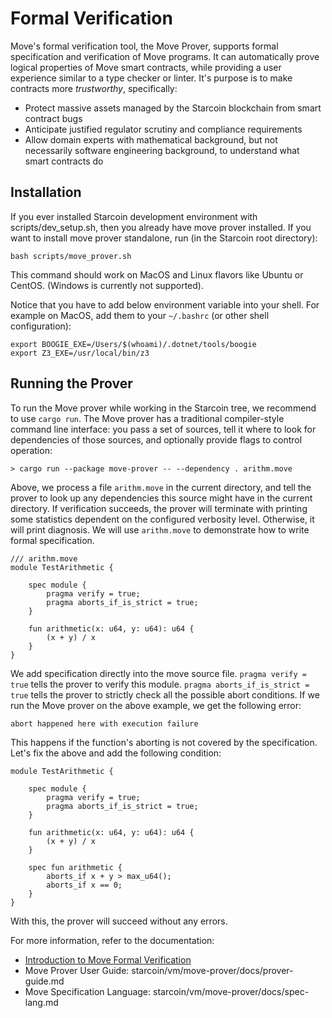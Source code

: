 
# Formal Verification 

Move's formal verification tool, the Move Prover, supports formal specification and verification of Move programs. It can automatically prove
logical properties of Move smart contracts, while providing a user experience similar to a type checker or linter.
It's purpose is to make contracts more *trustworthy*, specifically:

- Protect massive assets managed by the Starcoin blockchain from smart contract bugs
- Anticipate justified regulator scrutiny and compliance requirements
- Allow domain experts with mathematical background, but not necessarily software engineering background, to
  understand what smart contracts do
  
  
## Installation

If you ever installed Starcoin development environment with scripts/dev_setup.sh, then you already have move prover installed. 
If you want to install move prover standalone, run (in the Starcoin root directory):

```shell script
bash scripts/move_prover.sh
```

This command should work on MacOS and Linux flavors like Ubuntu or CentOS. (Windows is currently not supported).

Notice that you have to add below environment variable into your shell. For example on MacOS, add them 
to your `~/.bashrc` (or other shell configuration):

```
export BOOGIE_EXE=/Users/$(whoami)/.dotnet/tools/boogie
export Z3_EXE=/usr/local/bin/z3
```

## Running the Prover

To run the Move prover while working in the Starcoin tree, we recommend to use `cargo run`. 
The Move prover has a traditional compiler-style command line interface: you pass a set of sources, tell it where to
look for dependencies of those sources, and optionally provide flags to control operation:

```shell script
> cargo run --package move-prover -- --dependency . arithm.move
```

Above, we process a file `arithm.move` in the current directory, and tell the prover to look up any dependencies this source
might have in the current directory. If verification succeeds, the prover will terminate with printing
some statistics dependent on the configured verbosity level. Otherwise, it will print diagnosis. 
We will use `arithm.move` to demonstrate how to write formal specification.

```shell script
/// arithm.move
module TestArithmetic {

    spec module {
        pragma verify = true;
        pragma aborts_if_is_strict = true;
    }

    fun arithmetic(x: u64, y: u64): u64 {
        (x + y) / x
    }
}
```

We add specification directly into the move source file. `pragma verify = true` tells the prover to verify this module.
`pragma aborts_if_is_strict = true` tells the prover to strictly check all the possible abort conditions. 
If we run the Move prover on the above example, we get the following error:

```abort happened here with execution failure```

This happens if the function's aborting is not covered by the specification. Let's fix the above and add the following condition:

```shell script
module TestArithmetic {

    spec module {
        pragma verify = true;
        pragma aborts_if_is_strict = true;
    }

    fun arithmetic(x: u64, y: u64): u64 {
        (x + y) / x
    }

    spec fun arithmetic {
        aborts_if x + y > max_u64();
        aborts_if x == 0;
    }
}
```
With this, the prover will succeed without any errors.

For more information, refer to the documentation:

-  [Introduction to Move Formal Verification](http://westar.io/blog/move_prover/)
-  Move Prover User Guide: starcoin/vm/move-prover/docs/prover-guide.md
-  Move Specification Language: starcoin/vm/move-prover/docs/spec-lang.md
